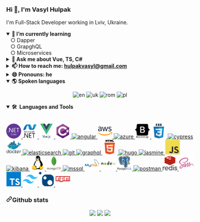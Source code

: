 ### Hi 👋, I'm Vasyl Hulpak

I'm Full-Stack Developer working in Lviv, Ukraine.
<br>
<details open="">
  <summary>
    <b><g-emoji class="g-emoji" alias="hammer_and_wrench" fallback-src="https://github.githubassets.com/images/icons/emoji/unicode/1f6e0.png">🌱</g-emoji> I’m currently learning </b> 
  </summary>
    <div>&nbsp;&nbsp;&nbsp;○ Dapper</div>
    <div>&nbsp;&nbsp;&nbsp;○ GrapghQL</div>
    <div>&nbsp;&nbsp;&nbsp;○ Microservices</div>
</details>
<details>
  <summary>
    <b><g-emoji class="g-emoji" alias="hammer_and_wrench" fallback-src="https://github.githubassets.com/images/icons/emoji/unicode/1f6e0.png">💬</g-emoji> Ask me about Vue, TS, C# </b>    </summary>
</details>
<details>
  <summary>
    <b><g-emoji class="g-emoji" alias="hammer_and_wrench" fallback-src="https://github.githubassets.com/images/icons/emoji/unicode/1f6e0.png">📫</g-emoji> How to reach me: <a href="mailto:hulpakvasyl@gmail.com">hulpakvasyl@gmail.com</a></b>    </summary>
</details>

<details>
  <summary>
    <b><g-emoji class="g-emoji" alias="hammer_and_wrench" fallback-src="https://github.githubassets.com/images/icons/emoji/unicode/1f6e0.png">😄</g-emoji>&nbsp;Pronouns:&nbsp;he</b>    </summary>
</details>
<details open="">
  <summary><b><g-emoji class="g-emoji" alias="hammer_and_wrench" fallback-src="https://github.githubassets.com/images/icons/emoji/unicode/1f6e0.png">🌎</g->&nbsp;Spoken&nbsp;languages</b>    </summary>
<div align="center">

![en](https://img.shields.io/badge/Lang-English-blue.svg)
![uk](https://img.shields.io/badge/Lang-Ukrainian-green.svg)
![rom](https://img.shields.io/badge/Lang-Romanian-yellow.svg)
![pl](https://img.shields.io/badge/Lang-Polish-orange.svg)

</div>
  </details>
</li>
<details open="">
  <summary><b><g-emoji class="g-emoji" alias="hammer_and_wrench" fallback-src="https://github.githubassets.com/images/icons/emoji/unicode/1f6e0.png">🛠️</g-emoji>&nbsp;&nbsp;Languages&nbsp;and&nbsp;Tools</b></summary>
  <br>
  <p align="left" dir="auto">
    <a href="https://learn.microsoft.com/en-us/aspnet/core/introduction-to-aspnet-core?view=aspnetcore-7.0" rel="nofollow"> <img src="https://raw.githubusercontent.com/devicons/devicon/master/icons/dotnetcore/dotnetcore-original.svg" alt="dotnetcore" width="40" height="40" style="max-width: 100%;"> </a><a href="https://dotnet.microsoft.com/" rel="nofollow"> <img src="https://raw.githubusercontent.com/devicons/devicon/master/icons/dot-net/dot-net-original-wordmark.svg" alt="dotnet" width="40" height="40" style="max-width: 100%;"> </a>
  <a href="https://www.vuejs.org/" rel="nofollow"> <img src="https://raw.githubusercontent.com/devicons/devicon/master/icons/vuejs/vuejs-original-wordmark.svg" alt="vuejs" width="40" height="40" style="max-width: 100%;"> </a><a href="https://learn.microsoft.com/en-us/dotnet/csharp/" rel="nofollow"> <img src="https://raw.githubusercontent.com/devicons/devicon/master/icons/csharp/csharp-original.svg" alt="csharp" width="40" height="40" style="max-width: 100%;"> </a>  <a href="https://angular.io" rel="nofollow"> <img src="https://camo.githubusercontent.com/9eecc42439347332f256a326363924551042f5b96235f972982512199476611a/68747470733a2f2f616e67756c61722e696f2f6173736574732f696d616765732f6c6f676f732f616e67756c61722f616e67756c61722e737667" alt="angular" width="40" height="40" data-canonical-src="https://angular.io/assets/images/logos/angular/angular.svg" style="max-width: 100%;"> </a> <a href="https://aws.amazon.com" rel="nofollow"> <img src="https://raw.githubusercontent.com/devicons/devicon/master/icons/amazonwebservices/amazonwebservices-original-wordmark.svg" alt="aws" width="40" height="40" style="max-width: 100%;"> </a> <a href="https://azure.microsoft.com/en-in/" rel="nofollow"> <img src="https://camo.githubusercontent.com/6df31a460cb0c38f960e92812c8b6f8bce4c7f13170fb4782f0b31ab8e792ac2/68747470733a2f2f7777772e766563746f726c6f676f2e7a6f6e652f6c6f676f732f6d6963726f736f66745f617a7572652f6d6963726f736f66745f617a7572652d69636f6e2e737667" alt="azure" width="40" height="40" data-canonical-src="https://www.vectorlogo.zone/logos/microsoft_azure/microsoft_azure-icon.svg" style="max-width: 100%;"> </a>  <a href="https://getbootstrap.com" rel="nofollow"> <img src="https://raw.githubusercontent.com/devicons/devicon/master/icons/bootstrap/bootstrap-plain-wordmark.svg" alt="bootstrap" width="40" height="40" style="max-width: 100%;"> </a>  <a href="https://www.w3schools.com/css/" rel="nofollow"> <img src="https://raw.githubusercontent.com/devicons/devicon/master/icons/css3/css3-original-wordmark.svg" alt="css3" width="40" height="40" style="max-width: 100%;"> </a> <a href="https://www.cypress.io" rel="nofollow"> <img src="https://raw.githubusercontent.com/simple-icons/simple-icons/6e46ec1fc23b60c8fd0d2f2ff46db82e16dbd75f/icons/cypress.svg" alt="cypress" width="40" height="40" style="max-width: 100%;"> </a> <a href="https://www.docker.com/" rel="nofollow"> <img src="https://raw.githubusercontent.com/devicons/devicon/master/icons/docker/docker-original-wordmark.svg" alt="docker" width="40" height="40" style="max-width: 100%;"> </a> <a href="https://www.elastic.co" rel="nofollow"> <img src="https://camo.githubusercontent.com/d4cbacdc000de378e0dcae3b5ee54923c0ad04f6e52b7aa886a748fba5578def/68747470733a2f2f7777772e766563746f726c6f676f2e7a6f6e652f6c6f676f732f656c61737469632f656c61737469632d69636f6e2e737667" alt="elasticsearch" width="40" height="40" data-canonical-src="https://www.vectorlogo.zone/logos/elastic/elastic-icon.svg" style="max-width: 100%;"> </a> <a href="https://git-scm.com/" rel="nofollow"> <img src="https://camo.githubusercontent.com/fbfcb9e3dc648adc93bef37c718db16c52f617ad055a26de6dc3c21865c3321d/68747470733a2f2f7777772e766563746f726c6f676f2e7a6f6e652f6c6f676f732f6769742d73636d2f6769742d73636d2d69636f6e2e737667" alt="git" width="40" height="40" data-canonical-src="https://www.vectorlogo.zone/logos/git-scm/git-scm-icon.svg" style="max-width: 100%;"> </a> <a href="https://graphql.org" rel="nofollow"> <img src="https://camo.githubusercontent.com/07c382b68200c1a86d52d1682346e73e038b2f160c9afbc0af773fb3646882c8/68747470733a2f2f7777772e766563746f726c6f676f2e7a6f6e652f6c6f676f732f6772617068716c2f6772617068716c2d69636f6e2e737667" alt="graphql" width="40" height="40" data-canonical-src="https://www.vectorlogo.zone/logos/graphql/graphql-icon.svg" style="max-width: 100%;"> </a> <a href="https://www.w3.org/html/" rel="nofollow"> <img src="https://raw.githubusercontent.com/devicons/devicon/master/icons/html5/html5-original-wordmark.svg" alt="html5" width="40" height="40" style="max-width: 100%;"> </a> <a href="https://gohugo.io/" rel="nofollow"> <img src="https://camo.githubusercontent.com/3da72386ebb1b378d28f0a7206cb3263fa0ed29448119c6f75fa1ab03aa274ee/68747470733a2f2f6170692e69636f6e6966792e64657369676e2f6c6f676f732d6875676f2e737667" alt="hugo" width="40" height="40" data-canonical-src="https://api.iconify.design/logos-hugo.svg" style="max-width: 100%;"> </a> <a href="https://jasmine.github.io/" rel="nofollow"> <img src="https://camo.githubusercontent.com/b7bcf38107c15d49ce51fa0bc14fb230560a7ba3925d561b6b3b0f5dcb38bb42/68747470733a2f2f7777772e766563746f726c6f676f2e7a6f6e652f6c6f676f732f6a61736d696e652f6a61736d696e652d69636f6e2e737667" alt="jasmine" width="40" height="40" data-canonical-src="https://www.vectorlogo.zone/logos/jasmine/jasmine-icon.svg" style="max-width: 100%;"> </a> <a href="https://developer.mozilla.org/en-US/docs/Web/JavaScript" rel="nofollow"> <img src="https://raw.githubusercontent.com/devicons/devicon/master/icons/javascript/javascript-original.svg" alt="javascript" width="40" height="40" style="max-width: 100%;"> </a>  <a href="https://www.elastic.co/kibana" rel="nofollow"> <img src="https://camo.githubusercontent.com/dbc1482101cfa71adf795a200aa1b832d4ccbba9719b2d6e91a67192caf45d75/68747470733a2f2f7777772e766563746f726c6f676f2e7a6f6e652f6c6f676f732f656c6173746963636f5f6b6962616e612f656c6173746963636f5f6b6962616e612d69636f6e2e737667" alt="kibana" width="40" height="40" data-canonical-src="https://www.vectorlogo.zone/logos/elasticco_kibana/elasticco_kibana-icon.svg" style="max-width: 100%;"> </a> <a href="https://www.linux.org/" rel="nofollow"> <img src="https://raw.githubusercontent.com/devicons/devicon/master/icons/linux/linux-original.svg" alt="linux" width="40" height="40" style="max-width: 100%;"> </a>  <a href="https://www.mongodb.com/" rel="nofollow"> <img src="https://raw.githubusercontent.com/devicons/devicon/master/icons/mongodb/mongodb-original-wordmark.svg" alt="mongodb" width="40" height="40" style="max-width: 100%;"> </a> <a href="https://www.microsoft.com/en-us/sql-server" rel="nofollow"> <img src="https://camo.githubusercontent.com/42dfd0950d93092d82d677877fe87d5bab1e2acccc1110bf0f9dd755988ccb7e/68747470733a2f2f7777772e7376677265706f2e636f6d2f73686f772f3330333232392f6d6963726f736f66742d73716c2d7365727665722d6c6f676f2e737667" alt="mssql" width="40" height="40" data-canonical-src="https://www.svgrepo.com/show/303229/microsoft-sql-server-logo.svg" style="max-width: 100%;"> </a> <a href="https://www.mysql.com/" rel="nofollow"> <img src="https://raw.githubusercontent.com/devicons/devicon/master/icons/mysql/mysql-original-wordmark.svg" alt="mysql" width="40" height="40" style="max-width: 100%;"> </a><a href="https://nodejs.org" rel="nofollow"> <img src="https://raw.githubusercontent.com/devicons/devicon/master/icons/nodejs/nodejs-original-wordmark.svg" alt="nodejs" width="40" height="40" style="max-width: 100%;"> </a> <a href="https://www.postgresql.org" rel="nofollow"> <img src="https://raw.githubusercontent.com/devicons/devicon/master/icons/postgresql/postgresql-original-wordmark.svg" alt="postgresql" width="40" height="40" style="max-width: 100%;"> </a> <a href="https://postman.com" rel="nofollow"> <img src="https://camo.githubusercontent.com/93b32389bf746009ca2370de7fe06c3b5146f4c99d99df65994f9ced0ba41685/68747470733a2f2f7777772e766563746f726c6f676f2e7a6f6e652f6c6f676f732f676574706f73746d616e2f676574706f73746d616e2d69636f6e2e737667" alt="postman" width="40" height="40" data-canonical-src="https://www.vectorlogo.zone/logos/getpostman/getpostman-icon.svg" style="max-width: 100%;"> </a>
    <a href="https://redis.io" rel="nofollow"> <img src="https://raw.githubusercontent.com/devicons/devicon/master/icons/redis/redis-original-wordmark.svg" alt="redis" width="40" height="40" style="max-width: 100%;"> </a> <a href="https://sass-lang.com" rel="nofollow"> <img src="https://raw.githubusercontent.com/devicons/devicon/master/icons/sass/sass-original.svg" alt="sass" width="40" height="40" style="max-width: 100%;"> </a>  <a href="https://www.typescriptlang.org/" rel="nofollow"> <img src="https://raw.githubusercontent.com/devicons/devicon/master/icons/typescript/typescript-original.svg" alt="typescript" width="40" height="40" style="max-width: 100%;"> </a>
  <a href="https://tailwindcss.com/" rel="nofollow"> <img src="https://raw.githubusercontent.com/devicons/devicon/master/icons/tailwindcss/tailwindcss-plain.svg" alt="tailwindcss" width="40" height="40" style="max-width: 100%;"> </a>
  <a href="https://www.nuget.org/" rel="nofollow"> <img src="https://raw.githubusercontent.com/devicons/devicon/master/icons/nuget/nuget-original.svg" alt="nuget" width="40" height="40" style="max-width: 100%;"> </a>
  <a href="https://www.npmjs.com/" rel="nofollow"> <img src="https://raw.githubusercontent.com/devicons/devicon/master/icons/npm/npm-original-wordmark.svg" alt="npm" width="40" height="40" style="max-width: 100%;"> </a>
  </p>
</details>


<h3 dir="auto"><a id="user-content-github-stats" class="anchor" aria-hidden="true" href="#github-stats"><svg class="octicon octicon-link" viewBox="0 0 16 16" version="1.1" width="16" height="16" aria-hidden="true"><path d="m7.775 3.275 1.25-1.25a3.5 3.5 0 1 1 4.95 4.95l-2.5 2.5a3.5 3.5 0 0 1-4.95 0 .751.751 0 0 1 .018-1.042.751.751 0 0 1 1.042-.018 1.998 1.998 0 0 0 2.83 0l2.5-2.5a2.002 2.002 0 0 0-2.83-2.83l-1.25 1.25a.751.751 0 0 1-1.042-.018.751.751 0 0 1-.018-1.042Zm-4.69 9.64a1.998 1.998 0 0 0 2.83 0l1.25-1.25a.751.751 0 0 1 1.042.018.751.751 0 0 1 .018 1.042l-1.25 1.25a3.5 3.5 0 1 1-4.95-4.95l2.5-2.5a3.5 3.5 0 0 1 4.95 0 .751.751 0 0 1-.018 1.042.751.751 0 0 1-1.042.018 1.998 1.998 0 0 0-2.83 0l-2.5 2.5a1.998 1.998 0 0 0 0 2.83Z"></path></svg></a>Github stats</h3>


<p align="center">
  <img src="https://github-readme-stats.vercel.app/api?username=vasylhulpak&show_icons=true&theme=algolia" height="160">
<img src="https://streak-stats.demolab.com/?user=vasylhulpak&theme=algolia" height="160">
<img height="160" src="https://github-readme-stats.vercel.app/api/top-langs?username=vasylhulpak&show_icons=false&theme=algolia&size_weight=1&count_weight=0" /> 
</p>
